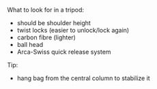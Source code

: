 What to look for in a tripod:
- should be shoulder height
- twist locks (easier to unlock/lock again)
- carbon fibre (lighter)
- ball head
- Arca-Swiss quick release system
          
Tip:
- hang bag from the central column to stabilize it
